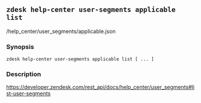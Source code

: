 ## `zdesk help-center user-segments applicable list`

/help_center/user_segments/applicable.json

### Synopsis

    zdesk help-center user-segments applicable list [ ... ]

### Description

https://developer.zendesk.com/rest_api/docs/help_center/user_segments#list-user-segments

